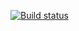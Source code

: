 [![Build status](https://ci.appveyor.com/api/projects/status/c7ysnixpn7m52rpv?svg=true)](https://ci.appveyor.com/project/chrisemenova/cardorder)
